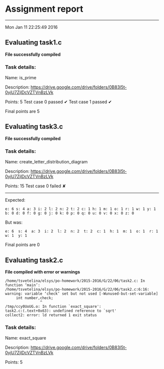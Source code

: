 # Assignment report
---
Mon Jan 11 22:25:49 2016

## Evaluating task1.c

**File successfully compiled**

### Task details:

Name: is_prime

Description: https://drive.google.com/drive/folders/0B83l5t-0yjU7ZjlDcVZTVnBzLVk

Points: 5
Test case 0 passed ✔︎ 
Test case 1 passed ✔︎ 

 Final points are 5
## Evaluating task3.c

**File successfully compiled**

### Task details:

Name: create_letter_distribution_diagram

Description: https://drive.google.com/drive/folders/0B83l5t-0yjU7ZjlDcVZTVnBzLVk

Points: 15
Test case 0 failed ✘ 

---
Expected:
```
e: 6 s: 4 a: 3 i: 2 l: 2 n: 2 t: 2 c: 1 h: 1 m: 1 o: 1 r: 1 w: 1 y: 1 b: 0 d: 0 f: 0 g: 0 j: 0 k: 0 p: 0 q: 0 u: 0 v: 0 x: 0 z: 0
```
But was:
```
e: 6  s: 4  a: 3  i: 2  l: 2  n: 2  t: 2  c: 1  h: 1  m: 1  o: 1  r: 1  w: 1  y: 1
```

 Final points are 0
## Evaluating task2.c

**File compiled with error or warnings**

```
/home/tsvetelina/elsys/po-homework/2015-2016/G/22/06/task2.c: In function ‘main’:
/home/tsvetelina/elsys/po-homework/2015-2016/G/22/06/task2.c:6:16: warning: variable ‘check’ set but not used [-Wunused-but-set-variable]
     int number,check;
                ^
/tmp/ccy0UoUG.o: In function `exact_square':
task2.c:(.text+0x63): undefined reference to `sqrt'
collect2: error: ld returned 1 exit status
```

### Task details:

Name: exact_square

Description: https://drive.google.com/drive/folders/0B83l5t-0yjU7ZjlDcVZTVnBzLVk

Points: 5
